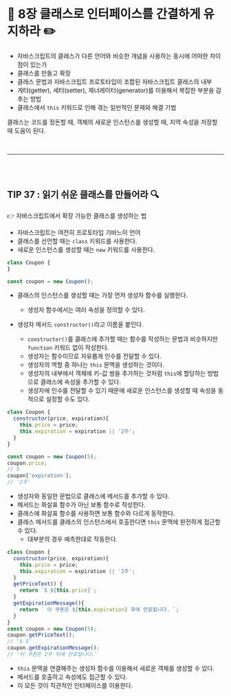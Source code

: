 # 📖 8장 클래스로 인터페이스를 간결하게 유지하라  ✏️
- 자바스크립트의 클래스가 다른 언어와 비슷한 개념을 사용하는 동시에 어떠한 차이점이 있는가
- 클래스를 만들고 확장
- 클래스 문법과 자바스크립트 프로토타입이 조합된 자바스크립트 클래스의 내부
- 게터(getter), 세터(setter), 제너레이터(generator)를 이용해서 복잡한 부분을 감추는 방법
- 클래스에서 `this` 키워드로 인해 겪는 일반적인 문제와 해결 기법 

클래스는 코드를 정돈할 때, 객체의 새로운 인스턴스를 생성할 때, 지역 속성을 저장할 때 도움이 된다. 

<br>

***
<br><br>

## TIP 37 : 읽기 쉬운 클래스를 만들어라 🔍
👉 자바스크립트에서 확장 가능한 클래스를 생성하는 법

- 자바스크립트는 여전히 프로토타입 기바느이 언어
- 클래스를 선언할 때는 `class` 키워드를 사용한다. 
- 새로운 인스턴스를 생성할 때는 `new` 키워드를 사용한다. 
```js
class Coupon {
}

const coupon = new Coupon();
```
- 클래스의 인스턴스를 생성할 때는 가장 먼저 생성자 함수를 실행한다. 
  - 생성자 함수에서는 여러 속성을 정의할 수 있다. 

- 생성자 메서드  `constructor()`라고 이름을 붙인다. 
  - `constructor()`를 클래스에 추가할 때는 함수를 작성하는 문법과 비슷하지만 `function` 키워드 없이 작성한다. 
  - 생성자는 함수이므로 자유롭게 인수를 전달할 수 있다. 
  - 생성자의 역할 중 하나는 `this` 문맥을 생성하는 것이다. 
  - 생성자의 내부에서 객체에 키-값 쌍을 추가하는 것처럼 `this`에 할당하는 방법으로 클래스에 속성을 추가할 수 있다. 
  - 생성자에 인수를 전달할 수 있기 때문에 새로운 인스턴스를 생성할 때 속성을 동적으로 설정할 수도 있다. 

```js
class Coupon {
  constructor(price, expiration){
    this.price = price;
    this.expiration = expiration || '2주';
  }
}

const coupon = new Coupon(5);
coupon.price;
// 5
coupon['expiration'];
// '2주'
```
- 생성자와 동일한 문법으로 클래스에 메서드를 추가할 수 있다. 
- 메서드는 화살표 함수가 아닌 보통 함수로 작성한다.
- 클래스에 화살표 함수를 사용하면 보통 함수와 다르게 동작한다.
- 클래스 메서드를 클래스의 인스턴스에서 호출한다면 `this` 문맥에 완전하게 접근할 수 있다.
  - 대부분의 경우 예측한대로 작동한다.

```js
class Coupon {
  constructor(price, expiration){
    this.price = price;
    this.expiration = expiration || '2주';
  }
  getPriceText() {
    return `$ ${this.price}`;
  }
  getExpirationMessage(){
    return ` 이 쿠폰은 ${this.expiration} 후에 만료됩니다. `;
  }
}
const coupon = new Coupon(5);
coupon.getPriceText();
// '$ 5'
coupon.getExpirationMessage();
// '이 쿠폰은 2주 뒤에 만료됩니다.'
```
- `this` 문맥을 연결해주는 생성자 함수를 이용해서 새로운 객체를 생성할 수 있다. 
- 메서드를 호출하고 속성에도 접근할 수 있다. 
- 이 모든 것이 직관적인 인터페이스를 이용한다.
